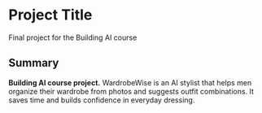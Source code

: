 # Project Title

Final project for the Building AI course

## Summary

**Building AI course project.** WardrobeWise is an AI stylist that helps men organize their wardrobe from photos and suggests outfit combinations. It saves time and builds confidence in everyday dressing.
